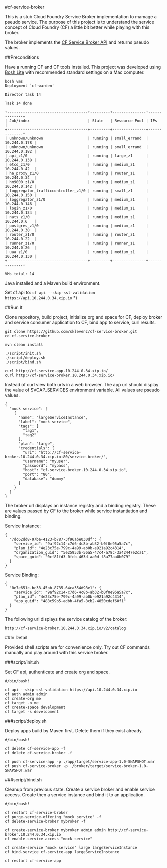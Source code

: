#cf-service-broker

This is a stub Cloud Foundry Service Broker implementation to mamage a pseudo service. The purpose of this project is to understand the service concept of Cloud Foundry (CF) a little bit better while playing with this broker.

The broker implements the [CF Service Broker API](http://docs.cloudfoundry.org/services/api.html) and returns pseudo values.

##Preconditions

Have a running CF and CF tools installed. This project was developed using [Bosh Lite](https://github.com/cloudfoundry/bosh-lite) with recommended standard settings on a Mac computer.

    bosh vms
    Deployment `cf-warden'
    
    Director task 14
    
    Task 14 done
    
    +------------------------------------+---------+---------------+--------------+
    | Job/index                          | State   | Resource Pool | IPs          |
    +------------------------------------+---------+---------------+--------------+
    | unknown/unknown                    | running | small_errand  | 10.244.0.178 |
    | unknown/unknown                    | running | small_errand  | 10.244.0.182 |
    | api_z1/0                           | running | large_z1      | 10.244.0.138 |
    | etcd_z1/0                          | running | medium_z1     | 10.244.0.42  |
    | ha_proxy_z1/0                      | running | router_z1     | 10.244.0.34  |
    | hm9000_z1/0                        | running | medium_z1     | 10.244.0.142 |
    | loggregator_trafficcontroller_z1/0 | running | small_z1      | 10.244.0.150 |
    | loggregator_z1/0                   | running | medium_z1     | 10.244.0.146 |
    | login_z1/0                         | running | medium_z1     | 10.244.0.134 |
    | nats_z1/0                          | running | medium_z1     | 10.244.0.6   |
    | postgres_z1/0                      | running | medium_z1     | 10.244.0.30  |
    | router_z1/0                        | running | router_z1     | 10.244.0.22  |
    | runner_z1/0                        | running | runner_z1     | 10.244.0.26  |
    | uaa_z1/0                           | running | medium_z1     | 10.244.0.130 |
    +------------------------------------+---------+---------------+--------------+
    
    VMs total: 14
    
Java installed and a Maven build environment.

Set cf api to: `cf api --skip-ssl-validation https://api.10.244.0.34.xip.io` *)

##Run It

Clone repository, build project, initialize org and space for CF, deploy broker and service consumer application to CF, bind app to service, curl results.

    git clone https://github.com/sklevenz/cf-service-broker.git
    cd cf-service-broker
    
    mvn clean install
    
    ./script/init.sh
    ./script/deploy.sh
    ./script/bind.sh
    
    curl http://cf-service-app.10.244.0.34.xip.io/
    curl http://cf-service-broker.10.244.0.34.xip.io/
    
Instead of curl view both urls in a web browser. The app url should display the value of $VCAP_SERVICES environment variable. All values are pseudo values.

    {
      "mock service": [
        {
          "name": "largeServiceInstance",
          "label": "mock service",
          "tags": [
            "tag1",
            "tag2"
          ],
          "plan": "large",
          "credentials": {
            "uri": "http://cf-service-broker.10.244.0.34.xip.io:80/service-broker/",
            "username": "myuser",
            "password": "mypass",
            "host": "cf-service-broker.10.244.0.34.xip.io",
            "port": "80",
            "database": "dummy"
          }
        }
      ]
    }

The broker url displays an instance registry and a binding registry. These are values passed by CF to the broker while service instantiation and binding.

Service Instance: 

    {
      "7dc62dd8-97ba-4123-b787-3f96abe030df": {
        "service_id": "9af92c14-c7d6-4c8b-ab32-b0f0e95a5a7c",
        "plan_id": "4e23c75e-799c-4a99-ab0b-e921a92c4314",
        "organization_guid": "5e25953b-56a5-47c4-a78c-3a42447e2ca1",
        "space_guid": "0cf81fd3-0fcb-463d-aa0d-f8a77aa8b079"
      }
    }
    
Service Binding:

    {
      "0e7e651c-bc38-45bb-8735-64ca354d98e1": {
        "service_id": "9af92c14-c7d6-4c8b-ab32-b0f0e95a5a7c",
        "plan_id": "4e23c75e-799c-4a99-ab0b-e921a92c4314",
        "app_guid": "488c59b5-adbb-4fa5-8cb2-4850cdef60f1"
      }
    }
    
The following url displays the service catalog of the broker:

    http://cf-service-broker.10.244.0.34.xip.io/v2/catalog

##In Detail

Provided shell scripts are for convenience only. Try out CF commands manually and play around with this service broker.

###script/init.sh

Set CF api, authenticate and create org and space. 

    #/bin/bash!
    
    cf api --skip-ssl-validation https://api.10.244.0.34.xip.io
    cf auth admin admin
    cf create-org me
    cf target -o me
    cf create-space development
    cf target -s development
    
###script/deploy.sh

Deploy apps build by Maven first. Delete them if they exist already.

    #/bin/bash!
    
    cf delete cf-service-app -f
    cf delete cf-service-broker -f
    
    cf push cf-service-app -p ./app/target/service-app-1.0-SNAPSHOT.war 
    cf push cf-service-broker -p ./broker/target/service-broker-1.0-SNAPSHOT.war
    
###script/bind.sh

Cleanup from previous state. Create a service broker and enable service access. Create then a service instance and bind it to an application.

    #/bin/bash!
    
    cf restart cf-service-broker    
    cf purge-service-offering "mock service" -f
    cf delete-service-broker mybroker -f
    
    cf create-service-broker mybroker admin admin http://cf-service-broker.10.244.0.34.xip.io
    cf enable-service-access "mock service"
    
    cf create-service "mock service" large largeServiceInstance
    cf bind-service cf-service-app largeServiceInstance
    
    cf restart cf-service-app

